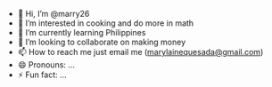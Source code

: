 - 👋 Hi, I’m @marry26
- 👀 I’m interested in cooking and do  more in math
- 🌱 I’m currently learning Philippines
- 💞️ I’m looking to collaborate on making money
- 📫 How to reach me just email me (marylainequesada@gmail.com)
- 😄 Pronouns: ...
- ⚡ Fun fact: ...

<!---
marry26/marry26 is a ✨ special ✨ repository because its `README.md` (this file) appears on your GitHub profile.
You can click the Preview link to take a look at your changes.
--->
